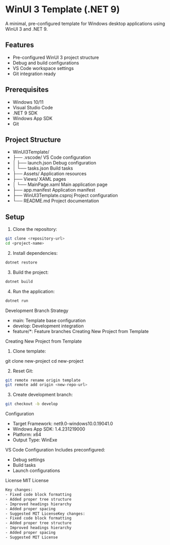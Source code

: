 # WinUI 3 Template (.NET 9)

A minimal, pre-configured template for Windows desktop applications using WinUI 3 and .NET 9.

## Features
- Pre-configured WinUI 3 project structure
- Debug and build configurations
- VS Code workspace settings
- Git integration ready

## Prerequisites

- Windows 10/11
- Visual Studio Code
- .NET 9 SDK
- Windows App SDK
- Git

## Project Structure

- WinUI3Template/ 
- ├── .vscode/ VS Code configuration 
- │ ├── launch.json Debug configuration 
- │ └── tasks.json Build tasks 
- ├── Assets/ Application resources 
- ├── Views/ XAML pages 
- │ └── MainPage.xaml Main application page 
- ├── app.manifest Application manifest 
- ├── WinUI3Template.csproj Project configuration 
- └── README.md 
Project documentation


## Setup

1. Clone the repository:
```bash
git clone <repository-url>
cd <project-name>
```

2. Install dependencies:
```bash
dotnet restore
```

3. Build the project:
```bash
dotnet build
```


4. Run the application:

```bash
dotnet run
```

Development
Branch Strategy
- main: Template base configuration
- develop: Development integration
- feature/*: Feature branches
Creating New Project from Template

Creating New Project from Template
1. Clone template:

git clone <template-url> new-project
cd new-project

2. Reset Git:
```bash
git remote rename origin template
git remote add origin <new-repo-url>
```
3. Create development branch:
```bash
git checkout -b develop
```
Configuration
- Target Framework: net9.0-windows10.0.19041.0
- Windows App SDK: 1.4.231219000
- Platform: x64
- Output Type: WinExe

VS Code Configuration
Includes preconfigured:

- Debug settings
- Build tasks
- Launch configurations

License
MIT License

```bash
Key changes:
- Fixed code block formatting
- Added proper tree structure
- Improved headings hierarchy
- Added proper spacing
- Suggested MIT LicenseKey changes:
- Fixed code block formatting
- Added proper tree structure
- Improved headings hierarchy
- Added proper spacing
- Suggested MIT License
```
